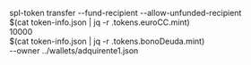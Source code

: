 spl-token transfer --fund-recipient --allow-unfunded-recipient \
$(cat token-info.json | jq -r .tokens.euroCC.mint) \
10000 \
$(cat token-info.json | jq -r .tokens.bonoDeuda.mint) \
 --owner ../wallets/adquirente1.json